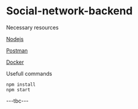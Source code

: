 # Social-network-backend


Necessary resources

[Nodejs](https://nodejs.org/en/download)

[Postman](https://www.postman.com/downloads/)

[Docker](https://www.docker.com/products/docker-desktop)

Usefull commands
```
npm install
npm start
```

---tbc---
